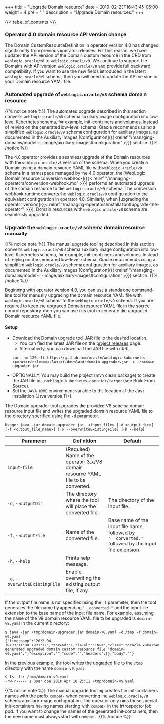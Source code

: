 +++
title = "Upgrade Domain resource"
date = 2019-02-23T16:43:45-05:00
weight = 4
pre = "<b> </b>"
description = "Upgrade Domain resources."
+++

{{< table_of_contents >}}

### Operator 4.0 domain resource API version change
The Domain CustomResourceDefinition in operator version 4.0 has changed significantly from previous operator releases. For this reason, we have updated the API version of the Domain custom resource in the CRD from `weblogic.oracle/v8` to `weblogic.oracle/v9`. We continue to support the Domains with API version `weblogic.oracle/v8` and provide full backward compatibility. If you want to use the new fields introduced in the latest `weblogic.oracle/v9` schema, then you will need to update the API version in your Domain resource YAML file.

### Automated upgrade of `weblogic.oracle/v8` schema domain resource

{{% notice note %}}
The automated upgrade described in this section converts `weblogic.oracle/v8` schema auxiliary image configuration into low-level Kubernetes schema, for example, init-containers and volumes.
Instead of relying on the generated low-level schema, Oracle recommends using a simplified `weblogic.oracle/v9` schema configuration for auxiliary images, as documented in the
Auxiliary Images [Configuration]({{<relref "/managing-domains/model-in-image/auxiliary-images#configuration" >}}) section.
{{% /notice %}}

The 4.0 operator provides a seamless upgrade of the Domain resources with the `weblogic.oracle/v8` version of the schema. When you create a Domain using a domain resource YAML file with `weblogic.oracle/v8` schema in a namespace managed by the 4.0 operator, the [WebLogic Domain resource conversion webhook]({{< relref "/managing-operators/conversion-webhook.md" >}}) performs an automated upgrade of the domain resource to the `weblogic.oracle/v9` schema. The conversion webhook runtime converts the `weblogic.oracle/v8` configuration to the equivalent configuration in operator 4.0. Similarly, when [upgrading the operator version]({{< relref "/managing-operators/installation#upgrade-the-operator" >}}), Domain resources with `weblogic.oracle/v8` schema are seamlessly upgraded.

### Upgrade the `weblogic.oracle/v8` schema domain resource manually

{{% notice note %}}
The manual upgrade tooling described in this section converts `weblogic.oracle/v8` schema auxiliary image configuration into low-level Kubernetes schema, for example, init-containers and volumes.
Instead of relying on the generated low-level schema, Oracle recommends using a simplified `weblogic.oracle/v9` schema configuration for auxiliary images, as documented in the
Auxiliary Images [Configuration]({{<relref "/managing-domains/model-in-image/auxiliary-images#configuration" >}}) section.
{{% /notice %}}

Beginning with operator version 4.0, you can use a standalone command-line tool for manually upgrading the domain resource YAML file with `weblogic.oracle/v8` schema to the `weblogic.oracle/v9` schema. If you are required to keep the upgraded Domain resource YAML file in the source control repository, then you can use this tool to generate the upgraded Domain resource YAML file.

#### Setup
- Download the Domain upgrade tool JAR file to the desired location.
  - You can find the latest JAR file on the [project releases](https://github.com/oracle/weblogic-kubernetes-operator/releases) page.
  - Alternatively, you can download the JAR file with cURL.
   ```
   curl -m 120 -fL https://github.com/oracle/weblogic-kubernetes-operator/releases/latest/download/domain-upgrader.jar -o ./domain-upgrader.jar
   ```
 - OPTIONALLY: You may build the project (mvn clean package) to create the JAR file in `./weblogic-kubernetes-operator/target` (see Build From Source).
 - Set the `JAVA_HOME` environment variable to the location of the Java installation (Java version 11+).

The Domain upgrader tool upgrades the provided V8 schema domain resource input file and writes the upgraded domain resource YAML file to the
directory specified using the `-d` parameter.

```
Usage: java -jar domain-upgrader.jar  <input-file> [-d <output_dir>] [-f <output_file_name>] [-o --overwriteExistingFile] [-h --help]
```

| Parameter | Definition | Default |
| --- | --- | --- |
| `input-file` | (Required) Name of the operator 3.x/V8 domain resource YAML file to be converted. | |
| `-d`, `--outputDir` | The directory where the tool will place the converted file. | The directory of the input file. |
| `-f`, `--outputFile` | Name of the converted file. | Base name of the input file name followed by `"__converted."` followed by the input file extension. |
| `-h`, `--help` | Prints help message. | |
| `-o`, `--overwriteExistingFile` | Enable overwriting the existing output file, if any. | |

If the output file name is not specified using the `-f` parameter, then the tool generates the file name by appending `"__converted."` and the input file extension to the
base name of the input file name. For example, assuming the name of the V8 domain resource YAML file to be upgraded is `domain-v8.yaml` in the current directory:

```
$ java -jar /tmp/domain-upgrader.jar domain-v8.yaml -d /tmp -f domain-v9.yaml
{"timestamp":"2022-04-18T23:11:09.182227Z","thread":1,"level":"INFO","class":"oracle.kubernetes.operator.DomainUpgrader","method":"main","timeInMillis":1650323469182,"message":"Successfully generated upgraded domain custom resource file 'domain-v9.yaml'.","exception":"","code":"","headers":{},"body":""}
```

In the previous example, the tool writes the upgraded file to the `/tmp` directory with the name `domain-v9.yaml`.
```
$ ls -ltr /tmp/domain-v9.yaml
-rw-r----- 1 user dba 2818 Apr 18 23:11 /tmp/domain-v9.yaml
```

{{% notice note %}}
The manual upgrade tooling creates the init-containers names with the prefix `compat-` when converting the `weblogic.oracle/v8` schema auxiliary image configuration. The operator only runs these special init-containers having names starting with `compat-` in the introspector job pod. If you want to change the names of the generated init-containers, then the new name must always start with `compat-`.
{{% /notice %}}

